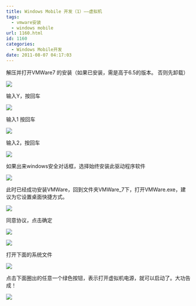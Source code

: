 ```yaml
---
title: Windows Mobile 开发（1）——虚拟机
tags:
  - vmware安装
  - windows mobile
url: 1160.html
id: 1160
categories:
  - Windows Mobile开发
date: 2011-08-07 04:17:03
---
```


解压并打开VMWare7 的安装（如果已安装，需是高于6.5的版本。 否则先卸载）  
  
![](http://smile.itcao.com/wp-content/uploads/080711_0916_WindowsMobi1.jpg)  
  
输入Y，按回车  
  
  
  
![](http://smile.itcao.com/wp-content/uploads/080711_0916_WindowsMobi2.jpg)  
  
输入1 按回车  
  
![](http://smile.itcao.com/wp-content/uploads/080711_0916_WindowsMobi3.jpg)  
  
输入2，按回车  
  
![](http://smile.itcao.com/wp-content/uploads/080711_0916_WindowsMobi4.jpg)  
  
如果出来windows安全对话框，选择始终安装此驱动程序软件  
  
![](http://smile.itcao.com/wp-content/uploads/080711_0916_WindowsMobi5.jpg)  
  
此时已经成功安装VMWare，回到文件夹VMWare_7下，打开VMWare.exe，建议为它设置桌面快捷方式。  
  
![](http://smile.itcao.com/wp-content/uploads/080711_0916_WindowsMobi6.jpg)  
  
同意协议，点击确定  
  
![](http://smile.itcao.com/wp-content/uploads/080711_0916_WindowsMobi7.jpg)  
  
![](http://smile.itcao.com/wp-content/uploads/080711_0916_WindowsMobi8.jpg)  
  
打开下面的系统文件  
  
![](http://smile.itcao.com/wp-content/uploads/080711_0916_WindowsMobi9.jpg)  
  
点击下面圈出的任意一个绿色按钮，表示打开虚拟机电源，就可以启动了。大功告成！  
  
![](http://smile.itcao.com/wp-content/uploads/080711_0916_WindowsMobi10.jpg)